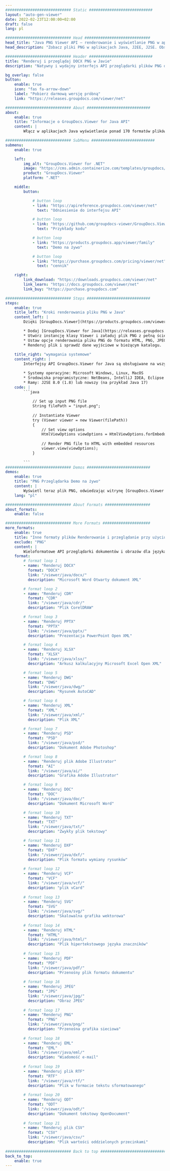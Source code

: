 ```yaml
---
############################# Static ############################
layout: "auto-gen-viewer"
date: 2022-02-23T12:00:00+02:00
draft: false
lang: pl

############################# Head #############################
head_title: "Java PNG Viewer API — renderowanie i wyświetlanie PNG w aplikacjach Java"
head_description: "Zobacz pliki PNG w aplikacjach Java, J2EE, J2SE. Obsługuje przeglądanie ponad 170 formatów dokumentów i plików obrazów w trybie HTML, PDF lub obrazu z zaawansowanymi funkcjami do zarządzania opcjami przeglądania dokumentów."

############################# Header ############################
title: "Renderuj i przeglądaj DOCX PNG w Javie" 
description: "Natywny i wydajny interfejs API przeglądarki plików PNG dla aplikacji opartych na językach Java, J2EE i J2SE, obsługujący szeroki zakres dodatkowych funkcji umożliwiających dostosowanie wyglądu formatu dokumentu wyjściowego." 

bg_overlay: false
button:
    enable: true
    icon: "fas fa-arrow-down"
    label: "Pobierz darmową wersję próbną"
    link: "https://releases.groupdocs.com/viewer/net"

############################# About ############################
about:
    enable: true
    title: "Informacje o GroupDocs.Viewer for Java API" 
    content: |
        Włącz w aplikacjach Java wyświetlanie ponad 170 formatów plików w trybach HTML, PDF lub graficznych za pomocą interfejsów API GroupDocs.Viewer for Java bez instalowania dodatkowego oprogramowania; takich jak Microsoft Office, Apache Open Office, Adobe Acrobat Reader itp. Programiści mogą łatwo przeglądać wszystkie popularne obrazy i typy dokumentów, w tym Microsoft Office, OpenDocument, HTML, PDF, Archive, Diagrams, Photoshop, AutoCAD i formaty języków programowania wewnątrz aplikacji Java za pomocą szybkie i najwyższej jakości renderowanie.

############################# SubMenu ############################
submenu:
    enable: true

    left:
        img_alt: "GroupDocs.Viewer for .NET"
        image: "https://cms.admin.containerize.com/templates/groupdocs/images/product-logos/90x90-noborder/groupdocs-viewer-net.png"
        product: "GroupDocs.Viewer"
        platform: ".NET"

    middle:
        button:

            # button loop
            - link: "https://apireference.groupdocs.com/viewer/net"
              text: "Odniesienie do interfejsu API"

            # button loop
            - link: "https://github.com/groupdocs-viewer/GroupDocs.Viewer-for-.NET"
              text: "Przykłady kodu"

            # button loop
            - link: "https://products.groupdocs.app/viewer/family"
              text: "Demo na żywo"

            # button loop
            - link: "https://purchase.groupdocs.com/pricing/viewer/net"
              text: "cennik"

    right:
        link_download: "https://downloads.groupdocs.com/viewer/net"
        link_learn: "https://docs.groupdocs.com/viewer/net"
        link_buy: "https://purchase.groupdocs.com"

############################# Steps ############################
steps:
    enable: true
    title_left: "Kroki renderowania pliku PNG w Java" 
    content_left: |
        Dzięki [GroupDocs.Viewer](https://products.groupdocs.com/viewer/java/) możesz w kilku krokach wyrenderować PNG do formatu HTML, JPEG, PNG lub PDF.

        * Dodaj [GroupDocs.Viewer for Java](https://releases.groupdocs.com/viewer/java/) jako zależność do swojego projektu. 
        * Utwórz instancję klasy Viewer i załaduj plik PNG z pełną ścieżką. 
        * Ustaw opcje renderowania pliku PNG do formatu HTML, PNG, JPEG lub PDF. 
        * Renderuj plik i sprawdź dane wyjściowe w bieżącym katalogu. 
        
    title_right: "wymagania systemowe" 
    content_right: |
        Interfejsy API GroupDocs.Viewer for Java są obsługiwane na wszystkich głównych platformach i systemach operacyjnych. Przed wykonaniem poniższego kodu upewnij się, że w systemie są zainstalowane następujące wymagania wstępne.

        * Systemy operacyjne: Microsoft Windows, Linux, MacOS 
        * Środowiska programistyczne: NetBeans, IntelliJ IDEA, Eclipse itp. 
        * Ramy: J2SE 8.0 (1.8) lub nowszy (na przykład Java 17) 
    code: |
        ```java
                        
            // Set up input PNG file
            String filePath = "input.png";
        
            // Instantiate Viewer
            try (Viewer viewer = new Viewer(filePath))
            {
            	// Set view options 
            	HtmlViewOptions viewOptions = HtmlViewOptions.forEmbeddedResources();
                    
            	// Render PNG file to HTML with embedded resources
            	viewer.view(viewOptions);
            }
             
        ```
############################# Demos ############################
demos:
    enable: true
    title: "PNG Przeglądarka Demo na żywo"
    content: |
        Wyświetl teraz plik PNG, odwiedzając witrynę [GroupDocs.Viewer Online Apps](https://products.groupdocs.app/viewer/png).
    lang: "pl"

############################# About Formats ####################
about_formats:
    enable: false

############################# More Formats #####################
more_formats:
    enable: true
    title: "Inne formaty plików Renderowanie i przeglądanie przy użyciu Java"
    exclude: "PNG"
    content: |
        Wieloformatowe API przeglądarki dokumentów i obrazów dla języka Java. Zobacz niektóre z popularnych formatów plików poniżej bez zewnętrznych przeglądarek.
    format: 
        # format loop 1
        - name: "Renderuj DOCX"
          format: "DOCX"
          link: "/viewer/java/docx/"
          description: "Microsoft Word Otwarty dokument XML" 

        # format loop 2
        - name: "Renderuj CDR" 
          format: "CDR"
          link: "/viewer/java/cdr/"
          description: "Plik CorelDRAW" 

        # format loop 3
        - name: "Renderuj PPTX"
          format: "PPTX"
          link: "/viewer/java/pptx/"
          description: "Prezentacja PowerPoint Open XML" 

        # format loop 4
        - name: "Renderuj XLSX"
          format: "XLSX"
          link: "/viewer/java/xlsx/"
          description: "Arkusz kalkulacyjny Microsoft Excel Open XML" 

        # format loop 5
        - name: "Renderuj DWG"
          format: "DWG"
          link: "/viewer/java/dwg/"
          description: "Rysunek AutoCAD"

        # format loop 6
        - name: "Renderuj XML"
          format: "XML"
          link: "/viewer/java/xml/"
          description: "Plik XML"

        # format loop 7
        - name: "Renderuj PSD"
          format: "PSD"
          link: "/viewer/java/psd/"
          description: "Dokument Adobe Photoshop"

        # format loop 8
        - name: "Renderuj plik Adobe Illustrator"
          format: "AI"
          link: "/viewer/java/ai/"
          description: "Grafika Adobe Illustrator"

        # format loop 9
        - name: "Renderuj DOC"
          format: "DOC"
          link: "/viewer/java/doc/"
          description: "Dokument Microsoft Word" 

        # format loop 10
        - name: "Renderuj TXT" 
          format: "TXT"
          link: "/viewer/java/txt/"
          description: "Zwykły plik tekstowy" 

        # format loop 11
        - name: "Renderuj DXF" 
          format: "DXF"
          link: "/viewer/java/dxf/"
          description: "Plik formatu wymiany rysunków"  
          
        # format loop 12
        - name: "Renderuj VCF"
          format: "VCF"
          link: "/viewer/java/vcf/"
          description: "plik vCard"  
              
        # format loop 13
        - name: "Renderuj SVG"
          format: "SVG"
          link: "/viewer/java/svg/"
          description: "Skalowalna grafika wektorowa" 
          
        # format loop 14
        - name: "Renderuj HTML"
          format: "HTML"
          link: "/viewer/java/html/"
          description: "Plik hipertekstowego języka znaczników" 
          
        # format loop 15
        - name: "Renderuj PDF"
          format: "PDF"
          link: "/viewer/java/pdf/"
          description: "Przenośny plik formatu dokumentu"
          
        # format loop 16
        - name: "Renderuj JPEG"
          format: "JPG"
          link: "/viewer/java/jpg/"
          description: "Obraz JPEG"
          
        # format loop 17
        - name: "Renderuj PNG"
          format: "PNG"
          link: "/viewer/java/png/"
          description: "Przenośna grafika sieciowa" 
          
        # format loop 18
        - name: "Renderuj EML"
          format: "EML"
          link: "/viewer/java/eml/"
          description: "Wiadomość e-mail" 
          
        # format loop 19
        - name: "Renderuj plik RTF"
          format: "RTF"
          link: "/viewer/java/rtf/"
          description: "Plik w formacie tekstu sformatowanego" 
          
        # format loop 20
        - name: "Renderuj ODT"
          format: "ODT"
          link: "/viewer/java/odt/"
          description: "Dokument tekstowy OpenDocument" 
          
        # format loop 21
        - name: "Renderuj plik CSV"
          format: "CSV"
          link: "/viewer/java/csv/"
          description: "Plik wartości oddzielonych przecinkami" 
          
############################# Back to top ###############################
back_to_top:
    enable: true
---
```

